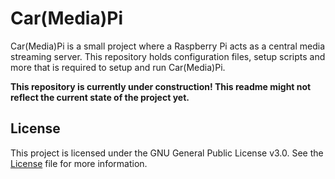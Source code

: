 # Car(Media)Pi
Car(Media)Pi is a small project where a Raspberry Pi acts as
a central media streaming server. This repository holds
configuration files, setup scripts and more that is required
to setup and run Car(Media)Pi.

**This repository is currently under construction! This readme
might not reflect the current state of the project yet.**

## License
This project is licensed under the GNU General Public License
v3.0. See the [License](./LICENSE) file for more information.

